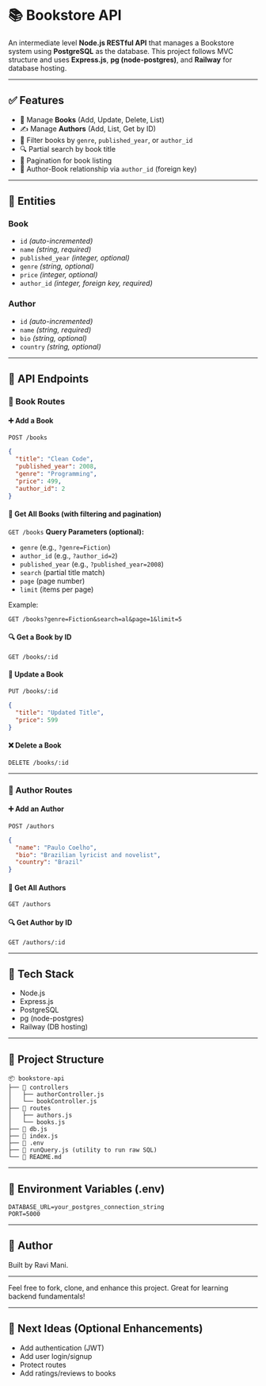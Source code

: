 # 📚 Bookstore API

An intermediate level **Node.js RESTful API** that manages a Bookstore system using **PostgreSQL** as the database. This project follows MVC structure and uses **Express.js**, **pg (node-postgres)**, and **Railway** for database hosting.

---

## ✅ Features

* 📘 Manage **Books** (Add, Update, Delete, List)
* ✍️ Manage **Authors** (Add, List, Get by ID)
* 🔎 Filter books by `genre`, `published_year`, or `author_id`
* 🔍 Partial search by book title
* 📄 Pagination for book listing
* 🔁 Author-Book relationship via `author_id` (foreign key)

---

## 🧱 Entities

### Book

* `id` *(auto-incremented)*
* `name` *(string, required)*
* `published_year` *(integer, optional)*
* `genre` *(string, optional)*
* `price` *(integer, optional)*
* `author_id` *(integer, foreign key, required)*

### Author

* `id` *(auto-incremented)*
* `name` *(string, required)*
* `bio` *(string, optional)*
* `country` *(string, optional)*

---

## 🚀 API Endpoints

### 🔹 Book Routes

#### ➕ Add a Book

`POST /books`

```json
{
  "title": "Clean Code",
  "published_year": 2008,
  "genre": "Programming",
  "price": 499,
  "author_id": 2
}
```

#### 🧾 Get All Books (with filtering and pagination)

`GET /books` **Query Parameters (optional):**

* `genre` (e.g., `?genre=Fiction`)
* `author_id` (e.g., `?author_id=2`)
* `published_year` (e.g., `?published_year=2008`)
* `search` (partial title match)
* `page` (page number)
* `limit` (items per page)

Example:

```
GET /books?genre=Fiction&search=al&page=1&limit=5
```

#### 🔍 Get a Book by ID

`GET /books/:id`

#### 📝 Update a Book

`PUT /books/:id`

```json
{
  "title": "Updated Title",
  "price": 599
}
```

#### ❌ Delete a Book

`DELETE /books/:id`

---

### 🔸 Author Routes

#### ➕ Add an Author

`POST /authors`

```json
{
  "name": "Paulo Coelho",
  "bio": "Brazilian lyricist and novelist",
  "country": "Brazil"
}
```

#### 📃 Get All Authors

`GET /authors`

#### 🔍 Get Author by ID

`GET /authors/:id`

---

## 🔧 Tech Stack

* Node.js
* Express.js
* PostgreSQL
* pg (node-postgres)
* Railway (DB hosting)

---

## 📁 Project Structure

```
📦 bookstore-api
├── 📁 controllers
│   ├── authorController.js
│   └── bookController.js
├── 📁 routes
│   ├── authors.js
│   └── books.js
├── 📄 db.js
├── 📄 index.js
├── 📄 .env
├── 📄 runQuery.js (utility to run raw SQL)
└── 📄 README.md
```

---

## 🔐 Environment Variables (.env)

```
DATABASE_URL=your_postgres_connection_string
PORT=5000
```

---

## 🙌 Author

Built by Ravi Mani.

---

Feel free to fork, clone, and enhance this project. Great for learning backend fundamentals!

---

## 🏁 Next Ideas (Optional Enhancements)

* Add authentication (JWT)
* Add user login/signup
* Protect routes
* Add ratings/reviews to books
